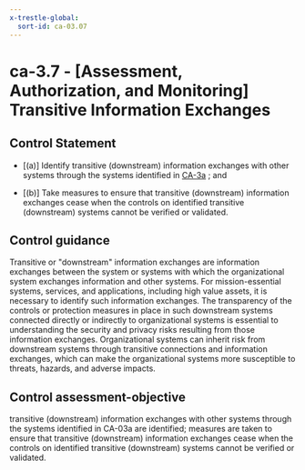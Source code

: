 ```yaml
---
x-trestle-global:
  sort-id: ca-03.07
---
```


# ca-3.7 - \[Assessment, Authorization, and Monitoring\] Transitive Information Exchanges

## Control Statement

- \[(a)\] Identify transitive (downstream) information exchanges with other systems through the systems identified in [CA-3a](#ca-3_smt.a) ; and

- \[(b)\] Take measures to ensure that transitive (downstream) information exchanges cease when the controls on identified transitive (downstream) systems cannot be verified or validated.

## Control guidance

Transitive or "downstream" information exchanges are information exchanges between the system or systems with which the organizational system exchanges information and other systems. For mission-essential systems, services, and applications, including high value assets, it is necessary to identify such information exchanges. The transparency of the controls or protection measures in place in such downstream systems connected directly or indirectly to organizational systems is essential to understanding the security and privacy risks resulting from those information exchanges. Organizational systems can inherit risk from downstream systems through transitive connections and information exchanges, which can make the organizational systems more susceptible to threats, hazards, and adverse impacts.

## Control assessment-objective

transitive (downstream) information exchanges with other systems through the systems identified in CA-03a are identified;
measures are taken to ensure that transitive (downstream) information exchanges cease when the controls on identified transitive (downstream) systems cannot be verified or validated.
